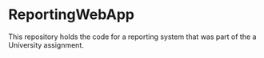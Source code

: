 # ReportingWebApp
This repository holds the code for a reporting system that was part of the a University assignment.
